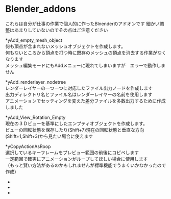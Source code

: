 # Blender_addons
これらは自分が仕事の作業で個人的に作ったBlnenderのアドオンです
細かい調整はあまりしていないのでその点はご注意ください

*yAdd_empty_mesh_object  
何も頂点が含まれないメッシュオブジェクトを作成します。  
何もないところから頂点を打つ時に既存のメッシュの頂点を消去する作業がなくなります  
メッシュ編集モードにもAddメニューに現れてしまいますが　エラーで動作しません  

*yAdd_renderlayer_nodetree  
レンダーレイヤーの一つ一つに対応したファイル出力ノードを作成します  
出力ディレクトリ名とファイル名はレンダーレイヤーの名前を使用します  
アニメーションでセッティングを変えた差分ファイルを多数出力するために作成しました  

*yAdd_View_Rotation_Empty  
現在の３Ｄビューを基準にしたエンプティオブジェクトを作成します。  
ビューの回転状態を保存したり(Shift+7)現在の回転状態と垂直な方向(Shift+1,Shift+3)から見たい場合に使えます  

*yCopyActionAsRoop  
選択しているキーフレームをプレビュー範囲の前後にコピペします  
一定範囲で確実にアニメーションがループしてほしい場合に使用します  
（もっと賢い方法があるのかもしれませんが標準機能でうまくいかなかったので作成）  　

*
*
*
